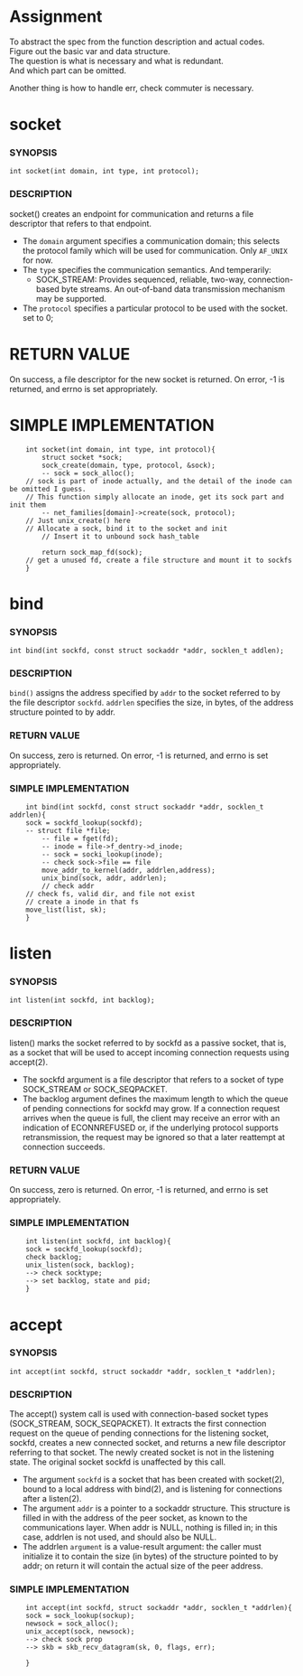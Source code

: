 # Assignment
To abstract the spec from the function description and actual codes.  
Figure out the basic var and data structure.  
The question is what is necessary and what is redundant.  
And which part can be omitted.

Another thing is how to handle err, check commuter is necessary.

# socket

### SYNOPSIS

`int socket(int domain, int type, int protocol);`

### DESCRIPTION

socket() creates an endpoint for communication and returns a file descriptor that refers to that endpoint.

- The `domain` argument specifies a communication domain; this selects the protocol family which will be used for communication. Only `AF_UNIX` for now.
- The `type` specifies the communication semantics. And temperarily:
  - SOCK_STREAM: Provides sequenced, reliable, two-way, connection-based byte streams.  An out-of-band data transmission mechanism may be supported.
- The `protocol` specifies a particular protocol to be used with the socket. set to 0;

# RETURN VALUE

On success, a file descriptor for the new socket is returned.  On error, -1 is returned, and errno is set appropriately.

# SIMPLE IMPLEMENTATION
```
    int socket(int domain, int type, int protocol){
        struct socket *sock;
        sock_create(domain, type, protocol, &sock);
        -- sock = sock_alloc();
	// sock is part of inode actually, and the detail of the inode can be omitted I guess.
	// This function simply allocate an inode, get its sock part and init them
        -- net_families[domain]->create(sock, protocol);
	// Just unix_create() here
	// Allocate a sock, bind it to the socket and init
        // Insert it to unbound sock hash_table
        
        return sock_map_fd(sock);
	// get a unused fd, create a file structure and mount it to sockfs
    }
```

# bind

### SYNOPSIS

`int bind(int sockfd, const struct sockaddr *addr, socklen_t addlen);`

### DESCRIPTION

`bind()` assigns the address specified by `addr` to the socket referred to by the file descriptor `sockfd`.  `addrlen` specifies the size, in bytes, of the address structure pointed to by addr.

### RETURN VALUE

On success, zero is returned.  On error, -1 is returned, and errno is set appropriately.

### SIMPLE IMPLEMENTATION
```
    int bind(int sockfd, const struct sockaddr *addr, socklen_t addrlen){
	sock = sockfd_lookup(sockfd);
	-- struct file *file;
        -- file = fget(fd);
        -- inode = file->f_dentry->d_inode;
        -- sock = socki_lookup(inode);
        -- check sock->file == file
        move_addr_to_kernel(addr, addrlen,address);
        unix_bind(sock, addr, addrlen);
        // check addr
	// check fs, valid dir, and file not exist
	// create a inode in that fs
	move_list(list, sk); 
    }
```

# listen

### SYNOPSIS

`int listen(int sockfd, int backlog);`

### DESCRIPTION

listen() marks the socket referred to by sockfd as a passive socket, that is, as a socket that will be used to accept incoming connection requests using accept(2).

- The sockfd argument is a file descriptor that refers to a socket of type SOCK_STREAM or SOCK_SEQPACKET.
- The backlog argument defines the maximum length to which the queue of pending connections for sockfd may grow.  If a connection request arrives when the queue is full, the client may receive an error with
an indication of ECONNREFUSED or, if the underlying protocol supports retransmission, the request may be ignored so that a later reattempt at connection succeeds.

### RETURN VALUE
On success, zero is returned.  On error, -1 is returned, and errno is set appropriately.

### SIMPLE IMPLEMENTATION
```
    int listen(int sockfd, int backlog){
	sock = sockfd_lookup(sockfd);
	check backlog;
	unix_listen(sock, backlog);
	--> check socktype;
	--> set backlog, state and pid;
    }
```

# accept

### SYNOPSIS

`int accept(int sockfd, struct sockaddr *addr, socklen_t *addrlen);`

### DESCRIPTION

The accept() system call is used with connection-based socket types (SOCK_STREAM, SOCK_SEQPACKET).  It extracts the first connection request on the queue of pending connections for the listening socket, 
sockfd, creates a new connected socket, and returns a new file descriptor referring to that socket.  The newly created socket is not in the listening state.  The original socket sockfd is unaffected by this call.

- The argument `sockfd` is a socket that has been created with socket(2), bound to a local address with bind(2), and is listening for connections after a listen(2).
- The argument `addr` is a pointer to a sockaddr structure.  This structure is filled in with the address of the peer socket, as known to the communications layer. When addr is NULL, 
nothing is filled in; in this case, addrlen is not used, and should also be NULL.
- The addrlen `argument` is a value-result argument: the caller must initialize it to contain the size (in bytes) of the structure pointed to by addr; on return it will contain the actual size of the peer address.

### SIMPLE IMPLEMENTATION
```
    int accept(int sockfd, struct sockaddr *addr, socklen_t *addrlen){
	sock = sock_lookup(sockup);
	newsock = sock_alloc();
	unix_accept(sock, newsock);
	--> check sock prop
	--> skb = skb_recv_datagram(sk, 0, flags, err);

    }
```